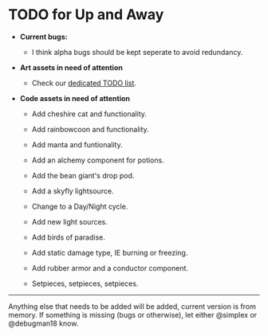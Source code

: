 # TODO for Up and Away

+ **Current bugs:**

	+ I think alpha bugs should be kept seperate to avoid redundancy.

+ **Art assets in need of attention**

	+ Check our [dedicated TODO list](TODO_ART.md).

+ **Code assets in need of attention**

	+ Add cheshire cat and functionality.

	+ Add rainbowcoon and functionality.

	+ Add manta and funtionality.

	+ Add an alchemy component for potions.

	+ Add the bean giant's drop pod.

	+ Add a skyfly lightsource.

	+ Change to a Day/Night cycle.

	+ Add new light sources.

	+ Add birds of paradise.

	+ Add static damage type, IE burning or freezing.

	+ Add rubber armor and a conductor component.

	+ Setpieces, setpieces, setpieces.

******

Anything else that needs to be added will be added, current version is from memory. 
If something is missing (bugs or otherwise), let either @simplex or @debugman18 know.

<!--
vim: ft=markdown nofoldenable
-->
